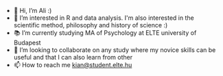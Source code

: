 - 👋 Hi, I’m Ali :)
- 👀 I’m interested in R and data analysis. I'm also interested in the scientific method, philosophy and history of science :)
- 📚 I’m currently studying MA of Psychology at ELTE university of Budapest
- 🤝 I’m looking to collaborate on any study where my novice skills can be useful and that I can also learn from other
- 📫 How to reach me kian@student.elte.hu
